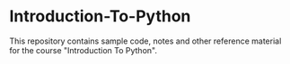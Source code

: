 # Introduction-To-Python
This repository contains sample code, notes and other reference material for the course "Introduction To Python". 

